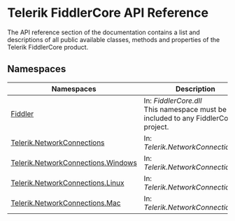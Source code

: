 <style>
article {
  background: transparent !important;
}

div.contribution-panel {
  display: none;
}

blockquote {
  border: 0;
  margin: 20px 0;
  min-height: 70px;
  padding: 24px 80px;
  background-color: #f9edc6;
  background-image: url("/fiddler-core/assets/important-icon.svg");
  color: #fff;
  background-repeat: no-repeat;
  background-size: 48px;
  background-position: center;
  background-position-x: 16px;
  background-position-y: 50%;
  color: #000000; }
  blockquote:not(.alert-note) a, blockquote:not(.alert-note) a:link {
    color: #000000;
    text-decoration: underline; }
    blockquote:not(.alert-note) a:hover, blockquote:not(.alert-note) a:active, blockquote:not(.alert-note) a:focus, blockquote:not(.alert-note) a:link:hover, blockquote:not(.alert-note) a:link:active, blockquote:not(.alert-note) a:link:focus {
      color: #000000;
      text-decoration: none !important; }
  blockquote p:first-child,
  blockquote ul:first-child,
  blockquote ol:first-child {
    margin-top: 0; }
  blockquote p:last-child,
  blockquote ul:last-child,
  blockquote ol:last-child {
    margin-bottom: 0; }
  blockquote.disclaimer {
    background-color: #eaebec;
    color: #4f5d6c; }
    blockquote.disclaimer p:first-child {
      color: #36393f; }
  blockquote.alert-note {
    margin-top: 2em;
    margin-bottom: 2em;
    background-color: #eaebec;
    color: #4f5d6c; }
  blockquote.important {
    background-color: #f9edc6;
    background-image: url("/fiddler-core/assets/important-icon.svg"); }
  blockquote.caution {
    background-color: #f7e1df;
    background-image: url("/fiddler-core/assets/caution-icon.svg"); }
  blockquote.tip {
    background-color: #e4f1df;
    background-image: url("/fiddler-core/assets/tip-icon.svg"); }


article:not(.api-reference)>p:first-child, article:not(.api-reference) h1+p {
  font-size: 18px;
  font-weight: 300;
  line-height: 24px;
  margin-top: 15px;
  margin-bottom: 20px;
  font-family: "Roboto", Helvetica, Arial, sans-serif;
  color: #8a959f;
}

@media (min-width: 768px) {
  article:not(.api-reference)>p:first-child, article:not(.api-reference) h1+p {
    font-size: 22px;
    line-height: 28px;
  }
}

@media (min-width: 1025px) {
  article:not(.api-reference)>p:first-child, article:not(.api-reference) h1+p {
    font-size: 26px;
    line-height: 32px;
  }
}

</style>

# Telerik FiddlerCore API Reference
The API reference section of the documentation contains a list and descriptions of all public available classes, methods and properties of the Telerik FiddlerCore product.

## Namespaces

| Namespaces | Description |
| -----------| ----------- |
| [Fiddler](/api/fiddler) | In: *FiddlerCore.dll* <br/> This namespace must be included to any FiddlerCore project. |
| [Telerik.NetworkConnections](/api/telerik.networkconnections) | In: *Telerik.NetworkConnections.dll* |
| [Telerik.NetworkConnections.Windows](/api/telerik.networkconnections.windows) | In: *Telerik.NetworkConnections.dll* |
| [Telerik.NetworkConnections.Linux](/api/telerik.networkconnections.linux) | In: *Telerik.NetworkConnections.dll* |
| [Telerik.NetworkConnections.Mac](/api/telerik.networkconnections.mac) | In: *Telerik.NetworkConnections.dll* |
